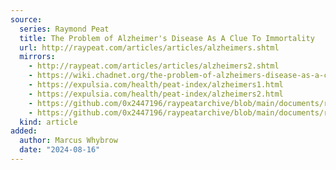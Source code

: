 ```yaml
---
source:
  series: Raymond Peat
  title: The Problem of Alzheimer's Disease As A Clue To Immortality
  url: http://raypeat.com/articles/articles/alzheimers.shtml
  mirrors:
    - http://raypeat.com/articles/articles/alzheimers2.shtml
    - https://wiki.chadnet.org/the-problem-of-alzheimers-disease-as-a-clue-to-immortality
    - https://expulsia.com/health/peat-index/alzheimers1.html
    - https://expulsia.com/health/peat-index/alzheimers2.html
    - https://github.com/0x2447196/raypeatarchive/blob/main/documents/raypeat.com/alzheimers.md
    - https://github.com/0x2447196/raypeatarchive/blob/main/documents/raypeat.com/alzheimers2.md
  kind: article 
added:
  author: Marcus Whybrow
  date: "2024-08-16"
---
```

